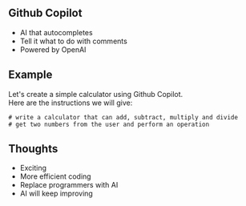  ## Github Copilot
 - AI that autocompletes
 - Tell it what to do with comments
 - Powered by OpenAI

 ## Example

 Let's create a simple calculator using Github Copilot.\
 Here are the instructions we will give:
 ```
 # write a calculator that can add, subtract, multiply and divide
 # get two numbers from the user and perform an operation
 ```
 ## Thoughts
 - Exciting
 - More efficient coding
 - Replace programmers with AI
 - AI will keep improving